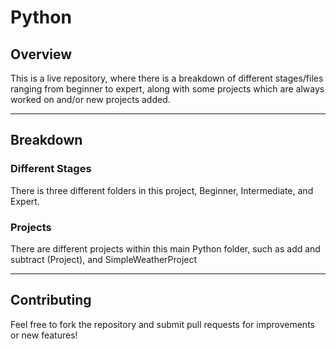 # Python
## Overview
This is a live repository, where there is a breakdown of different stages/files ranging from beginner to expert, along with some projects which are always worked on and/or new projects added.

--- 

## Breakdown
### Different Stages
There is three different folders in this project, Beginner, Intermediate, and Expert. 

### Projects
There are different projects within this main Python folder, such as add and subtract (Project), and SimpleWeatherProject

---

## Contributing
Feel free to fork the repository and submit pull requests for improvements or new features! 